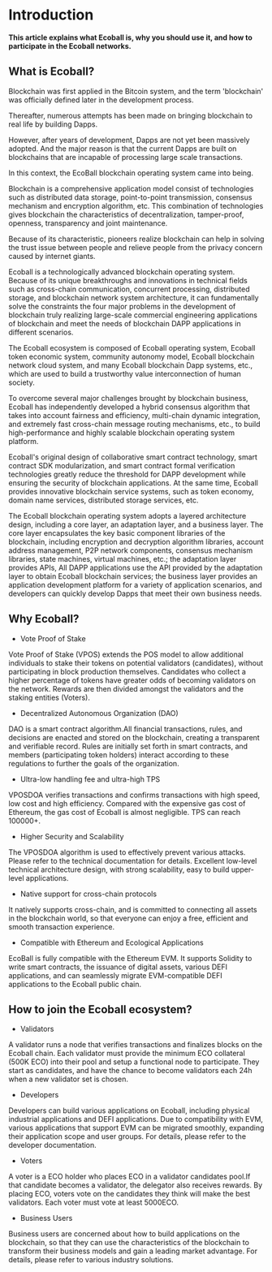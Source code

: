 # Introduction

**This article explains what Ecoball is, why you should use it, and how to participate in the Ecoball networks.**

## What is Ecoball? <a href="what-is-ecoball" id="what-is-ecoball"></a>

Blockchain was first applied in the Bitcoin system, and the term 'blockchain' was officially defined later in the development process.&#x20;

Thereafter, numerous attempts has been made on bringing blockchain to real life by building Dapps.

However, after years of development, Dapps are not yet been massively adopted. And the major reason is that the current Dapps are built on blockchains that are incapable of processing large scale transactions.

In this context, the EcoBall blockchain operating system came into being.

Blockchain is a comprehensive application model consist of technologies such as distributed data storage, point-to-point transmission, consensus mechanism and encryption algorithm, etc. This combination of technologies gives blockchain the characteristics of decentralization, tamper-proof, openness, transparency and joint maintenance.&#x20;

Because of its characteristic, pioneers realize blockchain can help in solving the trust issue between people and relieve people from the privacy concern caused by internet giants.

Ecoball is a technologically advanced blockchain operating system. Because of its unique breakthroughs and innovations in technical fields such as cross-chain communication, concurrent processing, distributed storage, and blockchain network system architecture, it can fundamentally solve the constraints the four major problems in the development of blockchain truly realizing large-scale commercial engineering applications of blockchain and meet the needs of blockchain DAPP applications in different scenarios.

The Ecoball ecosystem is composed of Ecoball operating system, Ecoball token economic system, community autonomy model, Ecoball blockchain network cloud system, and many Ecoball blockchain Dapp systems, etc., which are used to build a trustworthy value interconnection of human society.

To overcome several major challenges brought by blockchain business, Ecoball has independently developed a hybrid consensus algorithm that takes into account fairness and efficiency, multi-chain dynamic integration, and extremely fast cross-chain message routing mechanisms, etc., to build high-performance and highly scalable blockchain operating system platform.

Ecoball's original design of collaborative smart contract technology, smart contract SDK modularization, and smart contract formal verification technologies greatly reduce the threshold for DAPP development while ensuring the security of blockchain applications. At the same time, Ecoball provides innovative blockchain service systems, such as token economy, domain name services, distributed storage services, etc.

The Ecoball blockchain operating system adopts a layered architecture design, including a core layer, an adaptation layer, and a business layer. The core layer encapsulates the key basic component libraries of the blockchain, including encryption and decryption algorithm libraries, account address management, P2P network components, consensus mechanism libraries, state machines, virtual machines, etc.; the adaptation layer provides APIs, All DAPP applications use the API provided by the adaptation layer to obtain Ecoball blockchain services; the business layer provides an application development platform for a variety of application scenarios, and developers can quickly develop Dapps that meet their own business needs.

## Why Ecoball? <a href="why-ecoball" id="why-ecoball"></a>

* Vote Proof of Stake

Vote Proof of Stake (VPOS) extends the POS model to allow additional individuals to stake their tokens on potential validators (candidates), without participating in block production themselves. Candidates who collect a higher percentage of tokens have greater odds of becoming validators on the network. Rewards are then divided amongst the validators and the staking entities (Voters).

* Decentralized Autonomous Organization (DAO)

DAO is a smart contract algorithm.All financial transactions, rules, and decisions are enacted and stored on the blockchain, creating a transparent and verifiable record. Rules are initially set forth in smart contracts, and members (participating token holders) interact according to these regulations to further the goals of the organization.

* Ultra-low handling fee and ultra-high TPS

VPOSDOA verifies transactions and confirms transactions with high speed, low cost and high efficiency. Compared with the expensive gas cost of Ethereum, the gas cost of Ecoball is almost negligible. TPS can reach 100000+.

* Higher Security and Scalability

The VPOSDOA algorithm is used to effectively prevent various attacks. Please refer to the technical documentation for details. Excellent low-level technical architecture design, with strong scalability, easy to build upper-level applications.

* Native support for cross-chain protocols

It natively supports cross-chain, and is committed to connecting all assets in the blockchain world, so that everyone can enjoy a free, efficient and smooth transaction experience.

* Compatible with Ethereum and Ecological Applications

EcoBall is fully compatible with the Ethereum EVM. It supports Solidity to write smart contracts, the issuance of digital assets, various DEFI applications, and can seamlessly migrate EVM-compatible DEFI applications to the Ecoball public chain.

## How to join the Ecoball ecosystem? <a href="how-to-join-the-ecoball-ecosystem" id="how-to-join-the-ecoball-ecosystem"></a>

* Validators

A validator runs a node that verifies transactions and finalizes blocks on the Ecoball chain. Each validator must provide the minimum ECO collateral (500K ECO) into their pool and setup a functional node to participate. They start as candidates, and have the chance to become validators each 24h when a new validator set is chosen.

* Developers

Developers can build various applications on Ecoball, including physical industrial applications and DEFI applications. Due to compatibility with EVM, various applications that support EVM can be migrated smoothly, expanding their application scope and user groups. For details, please refer to the developer documentation.

* Voters

A voter is a ECO holder who places ECO in a validator candidates pool.If that candidate becomes a validator, the delegator also receives rewards. By placing ECO, voters vote on the candidates they think will make the best validators. Each voter must vote at least 5000ECO.

* Business Users

Business users are concerned about how to build applications on the blockchain, so that they can use the characteristics of the blockchain to transform their business models and gain a leading market advantage. For details, please refer to various industry solutions.
